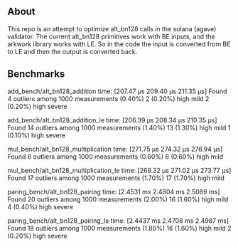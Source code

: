 ## About

This repo is an attempt to optimize alt_bn128 calls in the solana (agave) validator. The current alt_bn128 primitives work with BE inputs, and the arkwork library works with LE. So in the code the input is converted from BE to LE and then the output is converted back.

## Benchmarks

add_bench/alt_bn128_addition time: [207.47 µs 209.40 µs 211.35 µs]
Found 4 outliers among 1000 measurements (0.40%)
2 (0.20%) high mild
2 (0.20%) high severe

add_bench/alt_bn128_addition_le time: [206.39 µs 208.34 µs 210.35 µs]
Found 14 outliers among 1000 measurements (1.40%)
13 (1.30%) high mild
1 (0.10%) high severe

mul_bench/alt_bn128_multiplication time: [271.75 µs 274.32 µs 276.94 µs]
Found 6 outliers among 1000 measurements (0.60%)
6 (0.60%) high mild

mul_bench/alt_bn128_multiplication_le time: [268.32 µs 271.02 µs 273.77 µs]
Found 17 outliers among 1000 measurements (1.70%)
17 (1.70%) high mild

paring_bench/alt_bn128_pairing time: [2.4531 ms 2.4804 ms 2.5089 ms]
Found 20 outliers among 1000 measurements (2.00%)
16 (1.60%) high mild
4 (0.40%) high severe

paring_bench/alt_bn128_pairing_le time: [2.4437 ms 2.4708 ms 2.4987 ms]
Found 18 outliers among 1000 measurements (1.80%)
16 (1.60%) high mild
2 (0.20%) high severe
